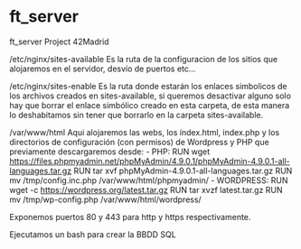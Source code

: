# ft_server
ft_server Project 42Madrid

/etc/nginx/sites-available
Es la ruta de la configuracion de los sitios que alojaremos en el servidor, desvío de puertos etc...

/etc/nginx/sites-enable
Es la ruta donde estarán los enlaces simbolicos de los archivos creados en sites-available, si queremos desactivar alguno solo hay que borrar el enlace simbólico creado en esta carpeta, de esta manera lo deshabitamos sin tener que borrarlo en la carpeta sites-available.

/var/www/html
Aqui alojaremos las webs, los índex.html, index.php y los directorios de configuración (con permisos) de Wordpress y PHP que previamente descargaremos desde:
    - PHP: RUN wget https://files.phpmyadmin.net/phpMyAdmin/4.9.0.1/phpMyAdmin-4.9.0.1-all-languages.tar.gz
                RUN tar xvf phpMyAdmin-4.9.0.1-all-languages.tar.gz
                RUN mv /tmp/config.inc.php /var/www/html/phpmyadmin/
    - WORDPRESS:      RUN wget -c https://wordpress.org/latest.tar.gz
                                    RUN tar xvzf latest.tar.gz
                                    RUN mv /tmp/wp-config.php /var/www/html/wordpress/

Exponemos puertos 80 y 443 para http y https respectivamente.

Ejecutamos un bash para crear la BBDD SQL
